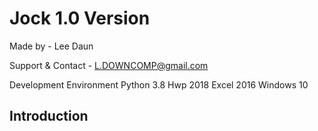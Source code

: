 # Jock 1.0 Version

Made by
	- Lee Daun

Support & Contact
	- L.DOWNCOMP@gmail.com

Development Environment
	 Python 3.8
	 Hwp 2018
	 Excel 2016
	 Windows 10

## Introduction
